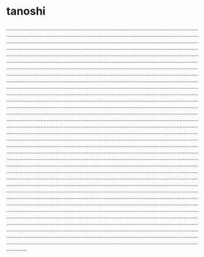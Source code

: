 # tanoshi

.....................................................................................................................................................................................................................................................................................................................................................................................................................................................................................................................................................................................................................................................................................................................................................................................................................................................................................................................................................................................................................................................................................................................................................................................................................................................................................................................................................................................................................................................................................................................................................................................................................................................................................................................................................................................................................................................................................................................................................................................................................................................................................................................................................................................................................................................................................................................................................................................................................................................................................................................................................................................................................................................................................................................................................................................................................................................................................................................................................................................................................................................................................................................................................................................................................................................................................................................................................................................................................................................................................................................................................................................................................................................................................................................................................................................................................................................................................................................................................................................................................................................................................................................................................................................................................................................................................................................................................................................................
